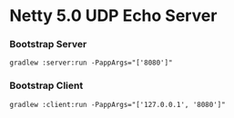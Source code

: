 # Netty 5.0 UDP Echo Server

### Bootstrap Server
```
gradlew :server:run -PappArgs="['8080']"
```
### Bootstrap Client
```
gradlew :client:run -PappArgs="['127.0.0.1', '8080']"
```